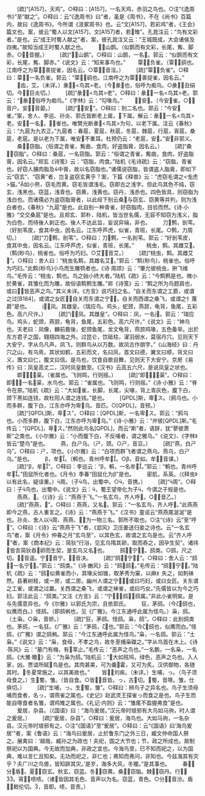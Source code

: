 <!-- { "loadSidebar": true } -->
　　[疏]“[A157]，天鸡”。○释曰：[A157]，一名天鸡，赤羽之鸟也。○注“《逸周书》”至“献之”。○释曰：云“《逸周书》曰”者，虽是《周书》，不在《尚书》百篇内，故曰《逸周书》。今所谓《汲冢周书》也。云“文[A157]，若彩鸡”者，《王会》篇文也。案，彼云“蜀人以文[A157]，文[A157]者，若雉”。孔晁注云：“鸟有文彩者。”是也。云“成王时蜀人献之”者，案，彼孔晁注又云：“王城既成，大会诸侯及四夷。”故知当成王时蜀人献之也。
　　，山鹊。（似鹊而有文彩，长尾，觜、脚赤。○，音握。）
　　[疏]“，山鹊”。○释曰：山鹊，一名。郭云：“似鹊而有文彩，长尾，觜、脚赤。”《说文》云：“知来事鸟也。”
　　覃，负雀。（覃，鹞也。江南呼之为覃，善捉雀，因名云。○覃，音淫。）
　　[疏]“覃，负雀”。○释曰：覃，一名负雀。郭云：“覃，鹞也。江南呼之为覃，善捉雀，因名云。”
　　齿，艾。（未详。）彖，<鸟其>老。（今彖也，俗呼为痴鸟。○彖，丑绢切。今，巨炎切。）
　　[疏]“彖，<鸟其>老”。○释曰：彖，一名<鸟其>老。郭云：“彖，俗呼为痴鸟。”《字林》云：“勾喙鸟。”
　　，安。（今安雀。○，音户。安，音晏。）
　　[疏]“，安”。○释曰：别二名也。郭云：“今安雀。”案，舍人、李巡、孙炎、郭氏皆断老上属，下属。解云：彖，一名<鸟其>老。安，一名。，雀也。唯樊光断彖<鸟其>为句，以老下属。注云《春秋》云：“九扈为九农正。”九扈者：春扈，夏扈，秋扈，冬扈，棘扈，行扈，宵扈，桑扈，老扈。是以老为下属，唯安不重耳。杜预仍云：“老扈，安。”安非郭义。
　　桑，窃脂。（俗谓之青雀，觜曲，食肉，好盗脂膏，因名云。）
　　[疏]“桑，窃脂”。○释曰：桑扈，一名窃脂。郭云：“俗谓之青雀，觜曲，食肉，好盗脂膏，因名云。”郑玄《诗笺》云：“窃脂，肉食。”陆机《毛诗疏》云：“窃脂，青雀也。好窃人脯肉脂及中膏，故以名窃脂也。”诸儒说窃脂，皆谓盗人脂膏，即如下云“窃玄”、“窃黄”者，岂复盗窃玄黄乎？案，下篇《释兽》云：“虎窃毛谓之<戋虎>猫。”如小熊，窃毛而黄。窃毛皆谓浅毛。窃即古之浅字。但此鸟其色不纯，窃玄，浅黑也。窃蓝，浅青也。窃黄，浅黄也。窃丹，浅赤也。四色皆具，则窃脂为浅白也。而诸儒必为盗窃脂膏者，以此经下别云桑与窃玄、窃黄等并列，则为浅白者也，《春秋》“九扈”是也。此自别一种青雀，好窃脂肉，目验而然。《诗·小雅》“交交桑扈”是也。且郑玄、郭朴、陆机，皆当世名儒，无容不知窃为浅义，脂为白色，而待後人剥正也。後人不达此旨，妄说异端，非也。
　　刀鹩，剖苇。（好剖苇皮，食其中虫，因名云。江东呼芦虎，似雀，青班，长尾。○鹩，力周切。）
　　[疏]“刀鹩，剖苇”。○释曰：刀鹩，一名剖苇。郭云：“好剖苇皮，食其中虫，因名云。江东呼芦虎，似雀，青班，长尾。”
　　桃虫，鹪。其雌艾。（鹪{眇鸟}，桃雀也。俗呼为巧妇。○艾，音艾。）
　　[疏]“桃虫，鹪。其雌艾”。○释曰：舍人曰：“桃虫名鹪，其雌名艾。”郭云：“鹪{眇鸟}，桃雀也。俗呼为巧妇。”此鹪{眇鸟}小鸟而生雕鹗者也。《诗·周颂》云：“肇允彼桃虫，拚飞维鸟。”毛传云：“桃虫，鹪也。鸟之始小终大者。”陆机《疏》云：“今鹪鹩是也。微小於黄雀，其雏化而为雕，故俗语鹪鹩生雕。”郑《诗笺》云：“鹪之所为鸟题肩也，或曰，皆恶声之鸟。”其义未详。《方言》说巧妇之名，“自关而东谓之工爵，或谓之过[B184]，或谓之女匠，自关而东谓之宁。自关而西谓之桑飞，或谓之忄蔑爵”是也。
　　，凤。其雌皇。（瑞应鸟。鸡头，蛇颈，燕颔，龟背，鱼尾，五彩色。高六尺许。）
　　[疏]“，凤。其雌皇”。○释曰：凤，一名。郭云：“瑞应鸟。鸡头，蛇颈，燕颔，龟背，鱼尾，五彩色。高六尺许。”《说文》云：“神鸟也。天老曰：凤像，麟前鹿後，蛇颈鱼尾，龙文龟背，燕颔鸡喙，五色备举。出於东方君子之国，翱翔四海之外。过昆仑，饮砥柱，濯羽弱水，莫宿丹穴。见则天下大安宁。字从鸟凡声。凤飞，则群鸟从以万数。故凤古作朋字。”《山海经》曰：丹穴之山，有乌焉，其状如鹤，五彩而文，名曰凤，首文曰德，翼文曰顺，背文曰义，膺文曰仁，腹文曰信。是鸟也，饮食自歌自舞，见则天下大安宁。京房《易传》曰：凤皇高丈二，汉时凤皇数至。《汉书》云高五六尺，是说凤皇之状也。
　　即，渠。（雀属也。飞则鸣，行则摇。）
　　[疏]“即，渠”。○释曰：即，一名渠，水鸟也。郭云：“雀属也。飞则鸣，行则摇。”《诗·小雅》云：“脊令在原。”陆机《疏》云：“大如雀，长脚，长尾，尖喙，背上青灰色，腹下白，颈下黑如连钱，故杜阳人谓之连钱。”是也。
　　[QPDL]斯，卑ス。（鸦乌也。小而多群，腹下白，江东亦呼为卑乌。音匹。○[QPDL]，音预。）
　　[疏]“[QPDL]斯，卑ス”。○释曰：[QPDL]斯，一名卑ス。郭云：“鸦乌也。小而多群，腹下白，江东亦呼为卑乌。”《诗·小雅》云：“弁彼[QPDL]斯。”毛传云：“[QPDL]，卑ス。”然则此鸟名[QPDL]，而云“斯”者，语辞，犹“蓼彼萧斯”之类也。《小尔雅》云：“小而腹下白，不反哺者，谓之雅乌。”《说文》、《字林》皆云“楚鸟”是也。
　　燕，白ㄕ乌。（ㄕ，颈。○ㄕ，音豆。）
　　[疏]“燕，白ㄕ乌”。○释曰：ㄕ，项也。《小尔雅》云：“白项而群飞者谓之燕乌。燕乌，白ㄕ乌。”是也。
　　β，牟。（鹌也。青州呼牟。○β，音如。牟，音谋。）
　　[疏]“β，牟”。○释曰：李巡云：“β，鹌，一名牟。”郭云：“鹌也。青州呼牟。”田鼠所化者也。《月令》季春“田鼠化为β”是也。
　　密肌，系英。（《释虫》以有此名，疑误重。）周。（子鸟，出蜀中。○，音携。）
　　[疏]“周”。○释曰：子鸟也，出蜀中。《说文》云：，蜀王望帝化为子，今谓之子规是也。
　　燕燕，。（《诗》云：“燕燕于飞。”一名玄鸟，齐人呼。○，音乙。）
　　[疏]“燕燕，”。○释曰：燕燕，又名。郭云：“一名玄鸟，齐人呼。”此燕燕即今之燕，古人重言之。《诗》云：“燕燕于飞。”《汉书》童谣云“燕燕尾涎涎”是也。孙炎、舍人以周、燕燕、，为一物三名。郭所不取也。○注“《诗》云”至“呼”。○释曰：《诗》云“燕燕于飞”者，《邶风》卫庄姜送归妾之诗也。云“一名玄鸟”者，案《月令》仲春之月“玄鸟至”，以其色玄，故谓之玄鸟是也。云“齐人呼”者，案《商本纪》云：简狄“行浴，见玄鸟隋其卵，取而吞之，因孕生契”。诸纬皆言简狄吞卵而生契，是玄鸟又名也。
　　鸱，宁。鸱类。○鸱，尺之切。，音遥。宁，音宁。，音决。
　　[疏]“鸱，宁”。○释曰：舍人云：“鸱，一名宁。”郭云：“鸱类。”《诗·豳风》云：“鸱鸱。”毛传云：“鸱，宁。”陆机《疏》云：“鸱似黄雀而小，其喙尖如锥，取茅秀为窠，以麻纟失之，如刺袜然。县著树枝，或一房，或二房。幽州人谓之宁，或曰巧妇，或曰女匠。关东谓之工雀，或谓之过羸。关西谓之桑飞，或谓之袜雀，或曰巧女。”先儒皆以为今之巧妇。郭注此云：“鸱类。”又注《方言》云：“宁，鸱，鸱属。”非此小雀明矣。是与先儒意异也。今《尔雅》以郭氏为宗，且依郭氏。
　　狂，茅鸱。（今ζ鸱也，似鹰而白。）怪鸱。（即鸱鸺也，见《广雅》。今江东通呼此属为怪鸟。）枭，鸱。（土枭。○枭，音娇。）
　　[疏]“狂，茅鸱。怪鸱。枭，鸱”。○释曰：此别鸱类也。茅鸱，一名狂。《广雅》云：“茅鸱，ζ也。”郭云：“今ζ鸱也，似鹰而白。”怪鸱，《广雅》谓之鸱鸺。郭云：“今江东通呼此属为怪鸟。”枭，一名鸱。郭云：“土枭。”《说文》云：“枭，食母，不孝之鸟，故冬至捕枭磔之。”字从鸟首在木上。《诗·陈风》云：“墓门有梅，有萃止。”毛传云：“恶声之鸟也。”一名鹏，一名枭，一名鸱。《大雅·瞻》云：“为枭为鸱。”陆机云：“大如班鸠，绿色，恶声之鸟也。入人家，凶。贾谊所赋鸟是也。其肉甚美，可为羹霍，又可为炙。汉供御物，各随其时。冬夏常施之，以其美故也。”
　　皆，刘疾。（未详。）生哺，っ。（鸟子须母食之。）生蜀，雏。（皆自食。○皆，音皆。っ，古切。蜀，音啄。雏，仕俱切。）
　　[疏]“生哺，っ。生蜀，雏”。○释曰：辨鸟子之异名也。鸟子生须母哺而食者，名っ，谓燕雀之属也。《史记》赵武灵王探雀っ而食之是也。鸟子生而能自啄食者名雏，谓鸡雉之属也。《礼记·内则》云：“雏尾不盈握弗食”是也。
　　爰居，杂县。（《国语》曰：“海鸟爰居。”汉元帝时琅邪有大鸟如马驹，时人谓之爰居。）
　　[疏]“爰居，杂县”。○释曰：爰居，海鸟也。大如马驹，一名杂县。汉元帝时琅邪有之。○注“《国语》”至“爰居”。○释曰：云“《国语》曰‘海鸟爰居’”者，案《鲁语》云：“海鸟曰爰居，止於鲁东门之外三日，臧文仲命国人祭之。展禽曰：‘越哉，臧孙之为政也！夫祀，国之大节也；节，政之所成也。故制祭祀以为国典。今无故而加典，非政之宜也。今海鸟至，巳不知而祀之，以为国典，难以言仁且知矣。无功而祀之，非仁也；弗知而弗问，非知也。今兹海其有灾乎？夫广川之鸟兽，皆知辟其灾。’是岁，海多大风，冬暖。”是其事也。
　　春，分盾。夏，窃玄。秋玄，窃蓝。冬，窃黄。桑，窃脂。棘，窃丹。行，。宵，啧啧。（诸皆因其毛色、音声以为名。窃蓝，青色。○分，音汾。盾，敕伦切。，音即。啧，音责。）
